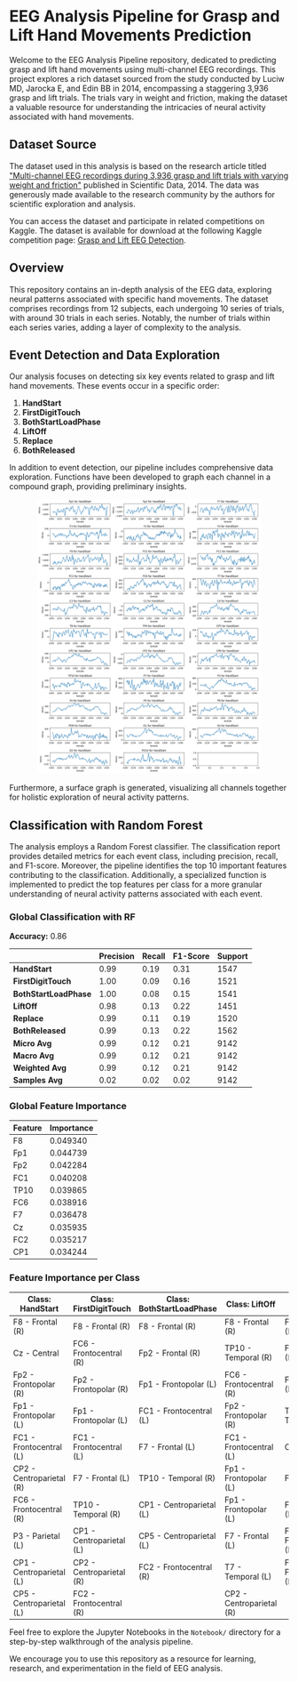 # EEG Analysis Pipeline for Grasp and Lift Hand Movements Prediction

Welcome to the EEG Analysis Pipeline repository, dedicated to predicting grasp and lift hand movements using multi-channel EEG recordings. This project explores a rich dataset sourced from the study conducted by Luciw MD, Jarocka E, and Edin BB in 2014, encompassing a staggering 3,936 grasp and lift trials. The trials vary in weight and friction, making the dataset a valuable resource for understanding the intricacies of neural activity associated with hand movements.

## Dataset Source

The dataset used in this analysis is based on the research article titled ["Multi-channel EEG recordings during 3,936 grasp and lift trials with varying weight and friction"](https://www.nature.com/articles/sdata201447) published in Scientific Data, 2014. The data was generously made available to the research community by the authors for scientific exploration and analysis.

You can access the dataset and participate in related competitions on Kaggle. The dataset is available for download at the following Kaggle competition page: [Grasp and Lift EEG Detection](https://www.kaggle.com/competitions/grasp-and-lift-eeg-detection/overview).

## Overview

This repository contains an in-depth analysis of the EEG data, exploring neural patterns associated with specific hand movements. The dataset comprises recordings from 12 subjects, each undergoing 10 series of trials, with around 30 trials in each series. Notably, the number of trials within each series varies, adding a layer of complexity to the analysis.

## Event Detection and Data Exploration

Our analysis focuses on detecting six key events related to grasp and lift hand movements. These events occur in a specific order:

1. **HandStart**
2. **FirstDigitTouch**
3. **BothStartLoadPhase**
4. **LiftOff**
5. **Replace**
6. **BothReleased**

In addition to event detection, our pipeline includes comprehensive data exploration. Functions have been developed to graph each channel in a compound graph, providing preliminary insights.

<div align="center">
  <img src="Figures/EEG_1.png" width=80% height=80% alt="RM.">
</div>

Furthermore, a surface graph is generated, visualizing all channels together for holistic exploration of neural activity patterns.









## Classification with Random Forest

The analysis employs a Random Forest classifier. The classification report provides detailed metrics for each event class, including precision, recall, and F1-score. Moreover, the pipeline identifies the top 10 important features contributing to the classification. Additionally, a specialized function is implemented to predict the top features per class for a more granular understanding of neural activity patterns associated with each event.

### Global Classification with RF

**Accuracy:** 0.86

|                | Precision | Recall | F1-Score | Support |
|----------------|-----------|--------|----------|---------|
| **HandStart**            | 0.99      | 0.19   | 0.31     | 1547    |
| **FirstDigitTouch**       | 1.00      | 0.09   | 0.16     | 1521    |
| **BothStartLoadPhase**    | 1.00      | 0.08   | 0.15     | 1541    |
| **LiftOff**              | 0.98      | 0.13   | 0.22     | 1451    |
| **Replace**              | 0.99      | 0.11   | 0.19     | 1520    |
| **BothReleased**         | 0.99      | 0.13   | 0.22     | 1562    |
| **Micro Avg**            | 0.99      | 0.12   | 0.21     | 9142    |
| **Macro Avg**            | 0.99      | 0.12   | 0.21     | 9142    |
| **Weighted Avg**         | 0.99      | 0.12   | 0.21     | 9142    |
| **Samples Avg**          | 0.02      | 0.02   | 0.02     | 9142    |

### Global Feature Importance

| Feature | Importance |
|---------|------------|
| F8      | 0.049340   |
| Fp1     | 0.044739   |
| Fp2     | 0.042284   |
| FC1     | 0.040208   |
| TP10    | 0.039865   |
| FC6     | 0.038916   |
| F7      | 0.036478   |
| Cz      | 0.035935   |
| FC2     | 0.035217   |
| CP1     | 0.034244   |

### Feature Importance per Class

| **Class: HandStart**             | **Class: FirstDigitTouch**      | **Class: BothStartLoadPhase**  | **Class: LiftOff**             | **Class: Replace**             | **Class: BothReleased**        |
|---------------------------------|---------------------------------|---------------------------------|---------------------------------|---------------------------------|---------------------------------|
| F8 - Frontal (R)                | F8 - Frontal (R)                | F8 - Frontal (R)                | F8 - Frontal (R)                | Fp1 - Frontal (L)               | Fp1 - Frontal (L)               |
| Cz - Central                    | FC6 - Frontocentral (R)         | Fp2 - Frontal (R)               | TP10 - Temporal (R)             | Fp2 - Frontal (R)               | F8 - Frontal (R)                |
| Fp2 - Frontopolar (R)           | Fp2 - Frontopolar (R)           | Fp1 - Frontopolar (L)          | FC6 - Frontocentral (R)         | F8 - Frontal (R)                | Fp2 - Frontopolar (R)          |
| Fp1 - Frontopolar (L)           | Fp1 - Frontopolar (L)           | FC1 - Frontocentral (L)         | Fp2 - Frontopolar (R)          | TP10 - Temporal (R)             | FC1 - Frontocentral (L)         |
| FC1 - Frontocentral (L)         | FC1 - Frontocentral (L)         | F7 - Frontal (L)                | FC1 - Frontocentral (L)         | Cz - Central                    | TP10 - Temporal (R)             |
| CP2 - Centroparietal (R)        | F7 - Frontal (L)                | TP10 - Temporal (R)            | Fp1 - Frontopolar (L)          | Fz - Frontal                    | Fz - Frontal                    |
| FC6 - Frontocentral (R)         | TP10 - Temporal (R)            | CP1 - Centroparietal (L)       | Fp1 - Frontopolar (L)          | F7 - Frontal (L)                | F7 - Frontal (L)                |
| P3 - Parietal (L)               | CP1 - Centroparietal (L)       | CP5 - Centroparietal (L)       | F7 - Frontal (L)                | FC2 - Frontocentral (R)         | FC2 - Frontocentral (R)         |
| CP1 - Centroparietal (L)        | CP2 - Centroparietal (R)       | FC2 - Frontocentral (R)        | T7 - Temporal (L)               | FC6 - Frontocentral (R)         | FC6 - Frontocentral (R)         |
| CP5 - Centroparietal (L)        | FC2 - Frontocentral (R)        |                                 | CP2 - Centroparietal (R)        |                                 | TP9 - Temporal (L)              |

Feel free to explore the Jupyter Notebooks in the `Notebook/` directory for a step-by-step walkthrough of the analysis pipeline. 

We encourage you to use this repository as a resource for learning, research, and experimentation in the field of EEG analysis.
